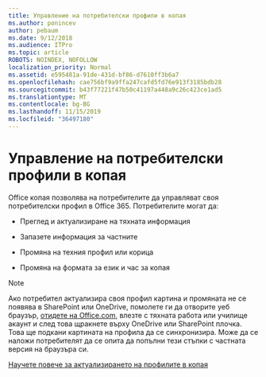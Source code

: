```yaml
---
title: Управление на потребителски профили в копая
ms.author: ponincev
author: pebaum
ms.date: 9/12/2018
ms.audience: ITPro
ms.topic: article
ROBOTS: NOINDEX, NOFOLLOW
localization_priority: Normal
ms.assetid: e595481a-91de-431d-bf86-d7610ff3b6a7
ms.openlocfilehash: cae756bf9a9ffa247cafd5fd76e913f3185bdb28
ms.sourcegitcommit: b43f77221f47b50c41197a448a9c26c423ce1ad5
ms.translationtype: MT
ms.contentlocale: bg-BG
ms.lasthandoff: 11/15/2019
ms.locfileid: "36497180"
---
```

# <a name="manage-user-profiles-in-delve"></a>Управление на потребителски профили в копая

Office копая позволява на потребителите да управляват своя потребителски профил в Office 365. Потребителите могат да:
  
- Преглед и актуализиране на тяхната информация
    
- Запазете информация за частните
    
- Промяна на техния профил или корица
    
- Промяна на формата за език и час за копая
    
> [!NOTE]
> Ако потребител актуализира своя профил картина и промяната не се появява в SharePoint или OneDrive, помолете ги да отворите уеб браузър, [отидете на Office.com](https://www.office.com), влезте с тяхната работа или училище акаунт и след това щракнете върху OneDrive или SharePoint плочка. Това ще подкани картината на профила да се синхронизира. Може да се наложи потребителят да се опита да попълни тези стъпки с частната версия на браузъра си. 
  
[Научете повече за актуализирането на профилите в копая](https://go.microsoft.com/fwlink/?linkid=735070)
  

